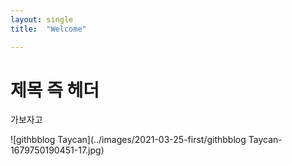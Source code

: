 ```yaml
---
layout: single
title:  "Welcome"

---
```


# 제목 즉 헤더
가보자고

![githbblog Taycan](../images/2021-03-25-first/githbblog Taycan-1679750190451-17.jpg)
